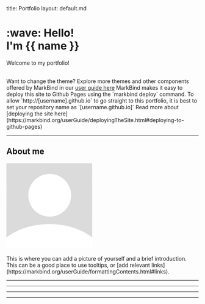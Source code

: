 <frontmatter>
  title: Portfolio
  layout: default.md
</frontmatter>

<br>

<div class="bg-light text-black px-2 py-5 mb-4">
  <div class="container">
    <h1 class="display-5 no-index"><md>:wave:</md> Hello!<br>I'm {{ name }}</h1>
    <p class="lead">Welcome to my portfolio!</p>
    <span style="margin-right:10px;">
      <a href="https://github.com/MarkBind/markbind" target="_blank" class="icon">
        <i class="fa-brands fa-github fa-2xl"></i>
      </a>
    </span>
    <span style="margin-right:10px;">
      <a href="https://www.linkedin.com/school/national-university-of-singapore/" target="_blank" class="icon">
        <i class="fa-brands fa-linkedin fa-2xl"></i>
      </a>
    </span>
  </div>
</div>

<box type="tip">
  Want to change the theme? Explore more themes and other components offered by MarkBind in our <a href="https://markbind.org/userGuide/authoringContents.html" target="_blank">user guide here</a>
</box>

<box type="tip" header="Guide to deploying this site">
    <md>MarkBind makes it easy to deploy this site to Github Pages using the `markbind deploy` command. To allow `http://[username].github.io` to go straight to this portfolio, it is best to set your repository name as `[username.github.io]` Read more about [deploying the site here](https://markbind.org/userGuide/deployingTheSite.html#deploying-to-github-pages)</md>
</box>

---

## About me

<div class="card mb-3">
  <div class="row" >
    <div class="col-3">
      <img src='./contents/assets/default_profile_pic.png' alt='default-profile-pic'/>
    </div>
    <div class="col-9">
      <div class="card-body">
        <p class="card-text">This is where you can add a picture of yourself and a brief introduction. This can be a good place to use <tooltip content="Add more information here" placement="top">tooltips</tooltip>, or <md>[add relevant links](https://markbind.org/userGuide/formattingContents.html#links)</md>.</p>
      </div>
    </div>
  </div>
</div>

---

<include src="contents/skills.md"/>

---

<include src="contents/experience.md"/>

---

<include src="contents/projects.md"/>

---


